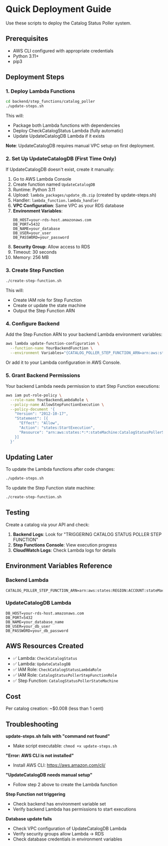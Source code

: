 # Quick Deployment Guide

Use these scripts to deploy the Catalog Status Poller system.

## Prerequisites

- AWS CLI configured with appropriate credentials
- Python 3.11+
- pip3

## Deployment Steps

### 1. Deploy Lambda Functions

```bash
cd backend/step_functions/catalog_poller
./update-steps.sh
```

This will:
- Package both Lambda functions with dependencies
- Deploy CheckCatalogStatus Lambda (fully automatic)
- Update UpdateCatalogDB Lambda if it exists

**Note**: UpdateCatalogDB requires manual VPC setup on first deployment.

### 2. Set Up UpdateCatalogDB (First Time Only)

If UpdateCatalogDB doesn't exist, create it manually:

1. Go to AWS Lambda Console
2. Create function named `UpdateCatalogDB`
3. Runtime: Python 3.11
4. Upload: `lambda_packages/update_db.zip` (created by update-steps.sh)
5. Handler: `lambda_function.lambda_handler`
6. **VPC Configuration**: Same VPC as your RDS database
7. **Environment Variables**:
   ```
   DB_HOST=your-rds-host.amazonaws.com
   DB_PORT=5432
   DB_NAME=your_database
   DB_USER=your_user
   DB_PASSWORD=your_password
   ```
8. **Security Group**: Allow access to RDS
9. Timeout: 30 seconds
10. Memory: 256 MB

### 3. Create Step Function

```bash
./create-step-function.sh
```

This will:
- Create IAM role for Step Function
- Create or update the state machine
- Output the Step Function ARN

### 4. Configure Backend

Add the Step Function ARN to your backend Lambda environment variables:

```bash
aws lambda update-function-configuration \
  --function-name YourBackendFunction \
  --environment Variables="{CATALOG_POLLER_STEP_FUNCTION_ARN=arn:aws:states:REGION:ACCOUNT:stateMachine:CatalogStatusPollerStateMachine}"
```

Or add it to your Lambda configuration in AWS Console.

### 5. Grant Backend Permissions

Your backend Lambda needs permission to start Step Function executions:

```bash
aws iam put-role-policy \
  --role-name YourBackendLambdaRole \
  --policy-name AllowStepFunctionExecution \
  --policy-document '{
    "Version": "2012-10-17",
    "Statement": [{
      "Effect": "Allow",
      "Action": "states:StartExecution",
      "Resource": "arn:aws:states:*:*:stateMachine:CatalogStatusPollerStateMachine"
    }]
  }'
```

## Updating Later

To update the Lambda functions after code changes:

```bash
./update-steps.sh
```

To update the Step Function state machine:

```bash
./create-step-function.sh
```

## Testing

Create a catalog via your API and check:

1. **Backend Logs**: Look for "TRIGGERING CATALOG STATUS POLLER STEP FUNCTION"
2. **Step Functions Console**: View execution progress
3. **CloudWatch Logs**: Check Lambda logs for details

## Environment Variables Reference

### Backend Lambda
```
CATALOG_POLLER_STEP_FUNCTION_ARN=arn:aws:states:REGION:ACCOUNT:stateMachine:CatalogStatusPollerStateMachine
```

### UpdateCatalogDB Lambda
```
DB_HOST=your-rds-host.amazonaws.com
DB_PORT=5432
DB_NAME=your_database_name
DB_USER=your_db_user
DB_PASSWORD=your_db_password
```

## AWS Resources Created

- ✅ Lambda: `CheckCatalogStatus`
- ✅ Lambda: `UpdateCatalogDB`
- ✅ IAM Role: `CheckCatalogStatusLambdaRole`
- ✅ IAM Role: `CatalogStatusPollerStepFunctionRole`
- ✅ Step Function: `CatalogStatusPollerStateMachine`

## Cost

Per catalog creation: ~$0.008 (less than 1 cent)

## Troubleshooting

**update-steps.sh fails with "command not found"**
- Make script executable: `chmod +x update-steps.sh`

**"Error: AWS CLI is not installed"**
- Install AWS CLI: https://aws.amazon.com/cli/

**"UpdateCatalogDB needs manual setup"**
- Follow step 2 above to create the Lambda function

**Step Function not triggering**
- Check backend has environment variable set
- Verify backend Lambda has permissions to start executions

**Database update fails**
- Check VPC configuration of UpdateCatalogDB Lambda
- Verify security groups allow Lambda → RDS
- Check database credentials in environment variables

